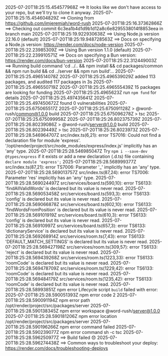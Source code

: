 2025-07-20T18:25:15.454577968Z ==> It looks like we don't have access to your repo, but we'll try to clone it anyway.
2025-07-20T18:25:15.454604829Z ==> Cloning from https://github.com/imjeremiah/word-rush
2025-07-20T18:25:16.37362866Z ==> Checking out commit 6c3ea1b4d1d9b1d12a8c6e8295538014f8853eea in branch main
2025-07-20T18:25:19.922930638Z ==> Using Node.js version 22.16.0 (default)
2025-07-20T18:25:19.948728563Z ==> Docs on specifying a Node.js version: https://render.com/docs/node-version
2025-07-20T18:25:22.23985309Z ==> Using Bun version 1.1.0 (default)
2025-07-20T18:25:22.239910571Z ==> Docs on specifying a Bun version: https://render.com/docs/bun-version
2025-07-20T18:25:22.312449003Z ==> Running build command 'cd ../.. && npm install && cd packages/common && npm run build && cd ../server && npm run build'...
2025-07-20T18:25:25.496514078Z 
2025-07-20T18:25:25.496539029Z added 113 packages, and audited 117 packages in 3s
2025-07-20T18:25:25.496550719Z 
2025-07-20T18:25:25.496555439Z 15 packages are looking for funding
2025-07-20T18:25:25.4965623Z   run `npm fund` for details
2025-07-20T18:25:25.497435641Z 
2025-07-20T18:25:25.497450672Z found 0 vulnerabilities
2025-07-20T18:25:25.675065517Z 
2025-07-20T18:25:25.675091128Z > @word-rush/common@1.0.0 build
2025-07-20T18:25:25.675096278Z > tsc
2025-07-20T18:25:25.675099958Z 
2025-07-20T18:25:26.802375739Z 
2025-07-20T18:25:26.80239086Z > @word-rush/server@1.0.0 build
2025-07-20T18:25:26.80239449Z > tsc
2025-07-20T18:25:26.8023973Z 
2025-07-20T18:25:28.546964707Z src/index.ts(6,21): error TS7016: Could not find a declaration file for module 'express'. '/opt/render/project/src/node_modules/express/index.js' implicitly has an 'any' type.
2025-07-20T18:25:28.546985047Z   Try `npm i --save-dev @types/express` if it exists or add a new declaration (.d.ts) file containing `declare module 'express';`
2025-07-20T18:25:28.568999377Z src/index.ts(87,21): error TS7006: Parameter '_' implicitly has an 'any' type.
2025-07-20T18:25:28.569013757Z src/index.ts(87,24): error TS7006: Parameter 'res' implicitly has an 'any' type.
2025-07-20T18:25:28.569024497Z src/services/board.ts(590,10): error TS6133: 'findAllValidWords' is declared but its value is never read.
2025-07-20T18:25:28.569053458Z src/services/board.ts(593,3): error TS6133: 'config' is declared but its value is never read.
2025-07-20T18:25:28.569066878Z src/services/board.ts(602,10): error TS6133: 'findWordsFromPosition' is declared but its value is never read.
2025-07-20T18:25:28.569101919Z src/services/board.ts(610,3): error TS6133: 'config' is declared but its value is never read.
2025-07-20T18:25:28.56910997Z src/services/board.ts(657,3): error TS6133: 'dictionaryService' is declared but its value is never read.
2025-07-20T18:25:28.569268914Z src/services/room.ts(7,43): error TS6133: 'DEFAULT_MATCH_SETTINGS' is declared but its value is never read.
2025-07-20T18:25:28.569427198Z src/services/room.ts(309,57): error TS6133: 'reject' is declared but its value is never read.
2025-07-20T18:25:28.569439268Z src/services/room.ts(1223,33): error TS6133: 'roomCode' is declared but its value is never read.
2025-07-20T18:25:28.569478709Z src/services/room.ts(1229,42): error TS6133: 'roomCode' is declared but its value is never read.
2025-07-20T18:25:28.569484179Z src/services/room.ts(1235,42): error TS6133: 'roomCode' is declared but its value is never read.
2025-07-20T18:25:28.58993851Z npm error Lifecycle script `build` failed with error:
2025-07-20T18:25:28.590051393Z npm error code 2
2025-07-20T18:25:28.590091194Z npm error path /opt/render/project/src/packages/server
2025-07-20T18:25:28.590138345Z npm error workspace @word-rush/server@1.0.0
2025-07-20T18:25:28.590181206Z npm error location /opt/render/project/src/packages/server
2025-07-20T18:25:28.590196266Z npm error command failed
2025-07-20T18:25:28.590239077Z npm error command sh -c tsc
2025-07-20T18:25:28.596250977Z ==> Build failed 😞
2025-07-20T18:25:28.596274438Z ==> Common ways to troubleshoot your deploy: https://render.com/docs/troubleshooting-deploys